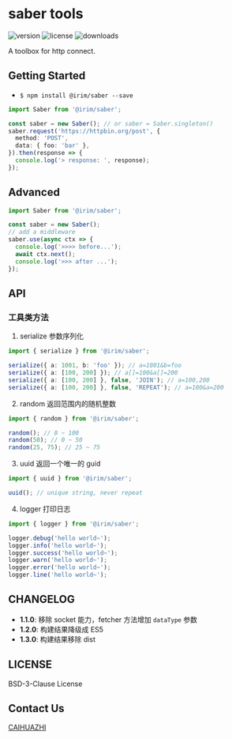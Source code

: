 # saber tools

![version](https://img.shields.io/npm/v/@irim/saber)
![license](https://img.shields.io/npm/l/@irim/saber)
![downloads](https://img.shields.io/npm/dw/@irim/saber)

A toolbox for http connect.

## Getting Started

- `$ npm install @irim/saber --save`

```ts
import Saber from '@irim/saber';

const saber = new Saber(); // or saber = Saber.singleton()
saber.request('https://httpbin.org/post', {
  method: 'POST',
  data: { foo: 'bar' },
}).then(response => {
  console.log('> response: ', response);
});
```

## Advanced

```ts
import Saber from '@irim/saber';

const saber = new Saber();
// add a middleware
saber.use(async ctx => {
  console.log('>>>> before...');
  await ctx.next();
  console.log('>>> after ...');
});
```

## API

### 工具类方法

1. serialize 参数序列化

```ts
import { serialize } from '@irim/saber';

serialize({ a: 1001, b: 'foo' }); // a=1001&b=foo
serialize({ a: [100, 200] }); // a[]=100&a[]=200
serialize({ a: [100, 200] }, false, 'JOIN'); // a=100,200
serialize({ a: [100, 200] }, false, 'REPEAT'); // a=100&a=200
```

2. random 返回范围内的随机整数

```ts
import { random } from '@irim/saber';

random(); // 0 ~ 100
random(50); // 0 ~ 50
random(25, 75); // 25 ~ 75
```

3. uuid 返回一个唯一的 guid

```ts
import { uuid } from '@irim/saber';

uuid(); // unique string, never repeat
```

4. logger 打印日志

```ts
import { logger } from '@irim/saber';

logger.debug('hello world~');
logger.info('hello world~');
logger.success('hello world~');
logger.warn('hello world~');
logger.error('hello world~');
logger.line('hello world~');
```

## CHANGELOG

<!-- - **version**: change logs -->
- **1.1.0**: 移除 socket 能力，fetcher 方法增加 `dataType` 参数
- **1.2.0**: 构建结果降级成 ES5
- **1.3.0**: 构建结果移除 dist

## LICENSE

BSD-3-Clause License

## Contact Us

[CAIHUAZHI](mailto:huarse@gmail.com)
